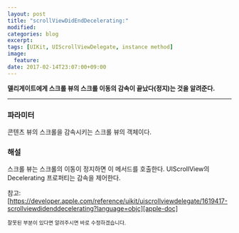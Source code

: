 ```yaml
---
layout: post
title: "scrollViewDidEndDecelerating:"
modified:
categories: blog
excerpt:
tags: [UIKit, UIScrollViewDelegate, instance method]
image:
  feature:
date: 2017-02-14T23:07:00+09:00
---
```

**델리게이트에게 스크롤 뷰의 스크롤 이동의 감속이 끝났다(정지)는 것을 알려준다.**

----
### 파라미터
콘텐츠 뷰의 스크롤을 감속시키는 스크롤 뷰의 객체이다.

### 해설
스크롤 뷰는 스크롤의 이동이 정지하면 이 메서드를 호출한다. UIScrollView의 Decelerating 프로퍼티는 감속을 제어한다.

참고: [https://developer.apple.com/reference/uikit/uiscrollviewdelegate/1619417-scrollviewdidenddecelerating?language=objc][apple-doc]


<sub>잘못된 부분이 있다면 알려주시면 바로 수정하겠습니다.</sub>

[apple-doc]: https://developer.apple.com/reference/uikit/uiscrollviewdelegate/1619417-scrollviewdidenddecelerating?language=objc
